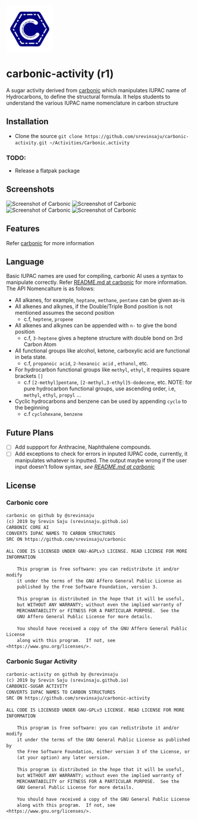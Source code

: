 <img src=activity/src-carbonic.svg width=25%>

# carbonic-activity (r1)
A sugar activity derived from [carbonic](https://github.com/srevinsaju/carbonic)
which manipulates IUPAC name of Hydrocarbons, to define the structural formula.
It helps students to understand the various IUPAC name nomenclature in carbon 
structure

## Installation
* Clone the source
```git clone https://github.com/srevinsaju/carbonic-activity.git ~/Activities/Carbonic.activity```
### TODO: 
* Release a flatpak package

## Screenshots
![Screenshot of Carbonic](screenshots/screenshot1.png)
![Screenshot of Carbonic](screenshots/screenshot2.png)
![Screenshot of Carbonic](screenshots/screenshot3.png)
![Screenshot of Carbonic](screenshots/screenshot4.png)

## Features
Refer [carbonic](https://github.com/srevinsaju/carbonic) for more information

## Language
Basic IUPAC names are used for compiling,
carbonic AI uses a syntax to manipulate correctly. Refer [README.md at carbonic](https://github.com/srevinsaju/carbonic)
for more information.
The API Nomencalture is as follows:
* All alkanes, for example, `heptane`, `methane`, `pentane` can be given as-is
* All alkenes and alkynes, if the Double/Triple Bond position is not mentioned assumes the second position
  - c.f, `heptene`, `propene`
* All alkenes and alkynes can be appended with `n-` to give the bond position
  - c.f, `3-heptene` gives a heptene structure with double bond on 3rd Carbon Atom
* All functional groups like alcohol, ketone, carboxylic acid are functional in beta state.
  - c.f, `propanoic acid`, `2-hexanoic acid` , `ethanol`, etc.
* For hydrocarbon functional groups like `methyl`, `ethyl`, it requires square brackets `[]`
  - c.f `[2-methyl]pentane`, `[2-methyl,3-ethyl]5-dodecene`, etc.
NOTE: for pure hydrocarbon functional groups, use ascending order, i.e, `methyl`, `ethyl`, `propyl` ...
* Cyclic hydrocarbons and benzene can be used by appending `cyclo` to the beginning
  - c.f `cyclohexane`, `benzene`

## Future Plans
* [ ] Add suppport for Anthracine, Naphthalene compounds.
* [ ] Add exceptions to check for errors in inputed IUPAC code, currently, it manipulates whatever is inputted. The output maybe wrong if the user input doesn't follow syntax, _see [README.md at carbonic](https://github.com/srevinsaju/carbonic)_

## License
### Carbonic core 

```
carbonic on github by @srevinsaju
(c) 2019 by Srevin Saju (srevinsaju.github.io)
CARBONIC CORE AI
CONVERTS IUPAC NAMES TO CARBON STRUCTURES
SRC ON https://github.com/srevinsaju/carbonic

ALL CODE IS LICENSED UNDER GNU-AGPLv3 LICENSE. READ LICENSE FOR MORE INFORMATION

    This program is free software: you can redistribute it and/or modify
    it under the terms of the GNU Affero General Public License as
    published by the Free Software Foundation, version 3.

    This program is distributed in the hope that it will be useful,
    but WITHOUT ANY WARRANTY; without even the implied warranty of
    MERCHANTABILITY or FITNESS FOR A PARTICULAR PURPOSE.  See the
    GNU Affero General Public License for more details.

    You should have received a copy of the GNU Affero General Public License
    along with this program.  If not, see <https://www.gnu.org/licenses/>.

```
### Carbonic Sugar Activity 

```
carbonic-activity on github by @srevinsaju
(c) 2019 by Srevin Saju (srevinsaju.github.io)
CARBONIC-SUGAR ACTIVITY
CONVERTS IUPAC NAMES TO CARBON STRUCTURES
SRC ON https://github.com/srevinsaju/carbonic-activity

ALL CODE IS LICENSED UNDER GNU-GPLv3 LICENSE. READ LICENSE FOR MORE INFORMATION

    This program is free software: you can redistribute it and/or modify
    it under the terms of the GNU General Public License as published by
    the Free Software Foundation, either version 3 of the License, or
    (at your option) any later version.

    This program is distributed in the hope that it will be useful,
    but WITHOUT ANY WARRANTY; without even the implied warranty of
    MERCHANTABILITY or FITNESS FOR A PARTICULAR PURPOSE.  See the
    GNU General Public License for more details.

    You should have received a copy of the GNU General Public License
    along with this program.  If not, see <https://www.gnu.org/licenses/>.
```


